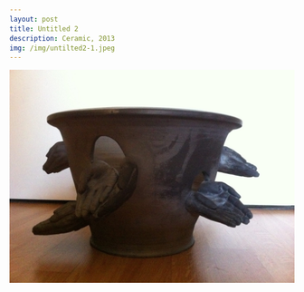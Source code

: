 ```yaml
---
layout: post
title: Untitled 2
description: Ceramic, 2013
img: /img/untilted2-1.jpeg
---
```



<div class="img_row">
  <img class="col three" src="/img/untilted2-1.jpeg"/>
</div>
<div class="col three caption">
</div>
